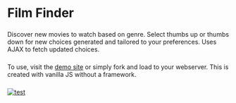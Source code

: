 <h1 align="left">Film Finder</h1>

###

<p align="left">Discover new movies to watch based on genre. Select thumbs up or thumbs down for new choices generated and tailored to your preferences. Uses AJAX to fetch updated choices.</p>

###

To use, visit the [demo site](https://film-finder-rosiefaulkner.herokuapp.com/) or simply fork and load to your webserver. This is created with vanilla JS without a framework.

###

[![test](https://res.cloudinary.com/marcomontalbano/image/upload/v1658037286/video_to_markdown/images/youtube--wiP3vSLlS48-c05b58ac6eb4c4700831b2b3070cd403.jpg)](https://youtu.be/wiP3vSLlS48 "test")

###

